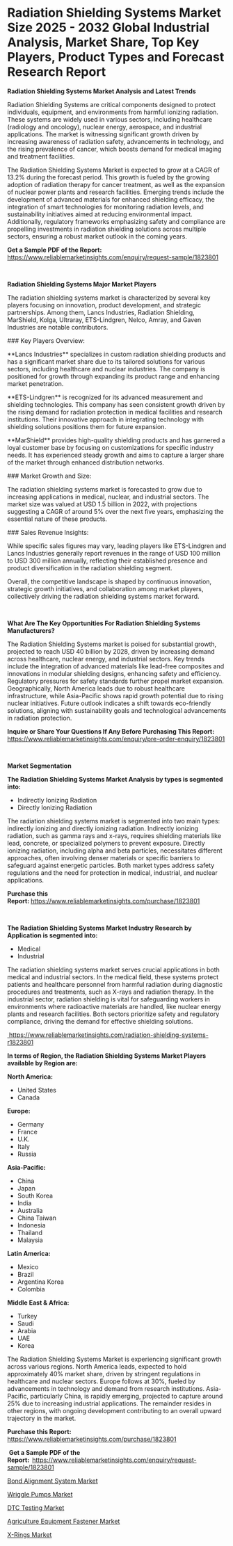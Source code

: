 <p><h1>Radiation Shielding Systems Market Size 2025 - 2032 Global Industrial Analysis, Market Share, Top Key Players, Product Types and Forecast Research Report</h1></p><p><strong>Radiation Shielding Systems Market Analysis and Latest Trends</strong></p>
<p><p>Radiation Shielding Systems are critical components designed to protect individuals, equipment, and environments from harmful ionizing radiation. These systems are widely used in various sectors, including healthcare (radiology and oncology), nuclear energy, aerospace, and industrial applications. The market is witnessing significant growth driven by increasing awareness of radiation safety, advancements in technology, and the rising prevalence of cancer, which boosts demand for medical imaging and treatment facilities.</p><p>The Radiation Shielding Systems Market is expected to grow at a CAGR of 13.2% during the forecast period. This growth is fueled by the growing adoption of radiation therapy for cancer treatment, as well as the expansion of nuclear power plants and research facilities. Emerging trends include the development of advanced materials for enhanced shielding efficacy, the integration of smart technologies for monitoring radiation levels, and sustainability initiatives aimed at reducing environmental impact. Additionally, regulatory frameworks emphasizing safety and compliance are propelling investments in radiation shielding solutions across multiple sectors, ensuring a robust market outlook in the coming years.</p></p>
<p><strong>Get a Sample PDF of the Report:&nbsp;</strong> <a href="https://www.reliablemarketinsights.com/enquiry/request-sample/1823801?utm_campaign=3209&utm_medium=2&utm_source=Github&utm_content=ia&utm_term=31032025&utm_id=radiation-shielding-systems">https://www.reliablemarketinsights.com/enquiry/request-sample/1823801</a></p>
<p>&nbsp;</p>
<p><strong>Radiation Shielding Systems Major Market Players</strong></p>
<p><p>The radiation shielding systems market is characterized by several key players focusing on innovation, product development, and strategic partnerships. Among them, Lancs Industries, Radiation Shielding, MarShield, Kolga, Ultraray, ETS-Lindgren, Nelco, Amray, and Gaven Industries are notable contributors.</p><p>### Key Players Overview:</p><p>**Lancs Industries** specializes in custom radiation shielding products and has a significant market share due to its tailored solutions for various sectors, including healthcare and nuclear industries. The company is positioned for growth through expanding its product range and enhancing market penetration.</p><p>**ETS-Lindgren** is recognized for its advanced measurement and shielding technologies. This company has seen consistent growth driven by the rising demand for radiation protection in medical facilities and research institutions. Their innovative approach in integrating technology with shielding solutions positions them for future expansion.</p><p>**MarShield** provides high-quality shielding products and has garnered a loyal customer base by focusing on customizations for specific industry needs. It has experienced steady growth and aims to capture a larger share of the market through enhanced distribution networks.</p><p>### Market Growth and Size:</p><p>The radiation shielding systems market is forecasted to grow due to increasing applications in medical, nuclear, and industrial sectors. The market size was valued at USD 1.5 billion in 2022, with projections suggesting a CAGR of around 5% over the next five years, emphasizing the essential nature of these products.</p><p>### Sales Revenue Insights:</p><p>While specific sales figures may vary, leading players like ETS-Lindgren and Lancs Industries generally report revenues in the range of USD 100 million to USD 300 million annually, reflecting their established presence and product diversification in the radiation shielding segment.</p><p>Overall, the competitive landscape is shaped by continuous innovation, strategic growth initiatives, and collaboration among market players, collectively driving the radiation shielding systems market forward.</p></p>
<p>&nbsp;</p>
<p><strong>What Are The Key Opportunities For Radiation Shielding Systems Manufacturers?</strong></p>
<p><p>The Radiation Shielding Systems market is poised for substantial growth, projected to reach USD 40 billion by 2028, driven by increasing demand across healthcare, nuclear energy, and industrial sectors. Key trends include the integration of advanced materials like lead-free composites and innovations in modular shielding designs, enhancing safety and efficiency. Regulatory pressures for safety standards further propel market expansion. Geographically, North America leads due to robust healthcare infrastructure, while Asia-Pacific shows rapid growth potential due to rising nuclear initiatives. Future outlook indicates a shift towards eco-friendly solutions, aligning with sustainability goals and technological advancements in radiation protection.</p></p>
<p><strong>Inquire or Share Your Questions If Any Before Purchasing This Report:</strong> <a href="https://www.reliablemarketinsights.com/enquiry/pre-order-enquiry/1823801?utm_campaign=3209&utm_medium=2&utm_source=Github&utm_content=ia&utm_term=31032025&utm_id=radiation-shielding-systems">https://www.reliablemarketinsights.com/enquiry/pre-order-enquiry/1823801</a></p>
<p>&nbsp;</p>
<p><strong>Market Segmentation</strong></p>
<p><strong>The Radiation Shielding Systems Market Analysis by types is segmented into:</strong></p>
<p><ul><li>Indirectly Ionizing Radiation</li><li>Directly Ionizing Radiation</li></ul></p>
<p><p>The radiation shielding systems market is segmented into two main types: indirectly ionizing and directly ionizing radiation. Indirectly ionizing radiation, such as gamma rays and x-rays, requires shielding materials like lead, concrete, or specialized polymers to prevent exposure. Directly ionizing radiation, including alpha and beta particles, necessitates different approaches, often involving denser materials or specific barriers to safeguard against energetic particles. Both market types address safety regulations and the need for protection in medical, industrial, and nuclear applications.</p></p>
<p><strong>Purchase this Report:&nbsp;</strong><a href="https://www.reliablemarketinsights.com/purchase/1823801?utm_campaign=3209&utm_medium=2&utm_source=Github&utm_content=ia&utm_term=31032025&utm_id=radiation-shielding-systems">https://www.reliablemarketinsights.com/purchase/1823801</a></p>
<p>&nbsp;</p>
<p><strong>The Radiation Shielding Systems Market Industry Research by Application is segmented into:</strong></p>
<p><ul><li>Medical</li><li>Industrial</li></ul></p>
<p><p>The radiation shielding systems market serves crucial applications in both medical and industrial sectors. In the medical field, these systems protect patients and healthcare personnel from harmful radiation during diagnostic procedures and treatments, such as X-rays and radiation therapy. In the industrial sector, radiation shielding is vital for safeguarding workers in environments where radioactive materials are handled, like nuclear energy plants and research facilities. Both sectors prioritize safety and regulatory compliance, driving the demand for effective shielding solutions.</p></p>
<p><a href="https://www.reliablemarketinsights.com/radiation-shielding-systems-r1823801?utm_campaign=3209&utm_medium=2&utm_source=Github&utm_content=ia&utm_term=31032025&utm_id=radiation-shielding-systems">&nbsp;https://www.reliablemarketinsights.com/radiation-shielding-systems-r1823801</a></p>
<p><strong>In terms of Region, the Radiation Shielding Systems Market Players available by Region are:</strong></p>
<p>
    <p> <strong> North America: </strong>
        <ul>
            <li>United States</li>
            <li>Canada</li>
        </ul>
        </p> 
    <p> <strong> Europe: </strong>
        <ul>
            <li>Germany</li>
            <li>France</li>
            <li>U.K.</li>
            <li>Italy</li>
            <li>Russia</li>
        </ul>
        </p> 
    <p> <strong> Asia-Pacific: </strong>
        <ul>
            <li>China</li>
            <li>Japan</li>
            <li>South Korea</li>
            <li>India</li>
            <li>Australia</li>
            <li>China Taiwan</li>
            <li>Indonesia</li>
            <li>Thailand</li>
            <li>Malaysia</li>
        </ul>
        </p> 
    <p> <strong> Latin America: </strong>
        <ul>
            <li>Mexico</li>
            <li>Brazil</li>
            <li>Argentina Korea</li>
            <li>Colombia</li>
        </ul>
        </p> 
    <p> <strong> Middle East & Africa: </strong>
        <ul>
            <li>Turkey</li>
            <li>Saudi</li>
            <li>Arabia</li>
            <li>UAE</li>
            <li>Korea</li>
        </ul>
    </p>
    </p>
<p><p>The Radiation Shielding Systems Market is experiencing significant growth across various regions. North America leads, expected to hold approximately 40% market share, driven by stringent regulations in healthcare and nuclear sectors. Europe follows at 30%, fueled by advancements in technology and demand from research institutions. Asia-Pacific, particularly China, is rapidly emerging, projected to capture around 25% due to increasing industrial applications. The remainder resides in other regions, with ongoing development contributing to an overall upward trajectory in the market.</p></p>
<p><strong>Purchase this Report: </strong><a href="https://www.reliablemarketinsights.com/purchase/1823801?utm_campaign=3209&utm_medium=2&utm_source=Github&utm_content=ia&utm_term=31032025&utm_id=radiation-shielding-systems">https://www.reliablemarketinsights.com/purchase/1823801</a></p>
<p>&nbsp;<strong>Get a Sample PDF of the Report:&nbsp;&nbsp;</strong><a href="https://www.reliablemarketinsights.com/enquiry/request-sample/1823801?utm_campaign=3209&utm_medium=2&utm_source=Github&utm_content=ia&utm_term=31032025&utm_id=radiation-shielding-systems">https://www.reliablemarketinsights.com/enquiry/request-sample/1823801</a></p>
<p><strong></strong></p>
<p><p><a href="https://www.linkedin.com/pulse/bond-alignment-system-market-indicators-size-regional-dd4ae?utm_campaign=3209&utm_medium=2&utm_source=Github&utm_content=ia&utm_term=31032025&utm_id=radiation-shielding-systems">Bond Alignment System Market</a></p><p><a href="https://www.linkedin.com/pulse/wriggle-pumps-market-size-set-accelerate-impressive-kd8ge?utm_campaign=3209&utm_medium=2&utm_source=Github&utm_content=ia&utm_term=31032025&utm_id=radiation-shielding-systems">Wriggle Pumps Market</a></p><p><a href="https://github.com/rrosasdaunas/Market-Research-Report-List-1/blob/main/dtc-testing-market.md?utm_campaign=3209&utm_medium=2&utm_source=Github&utm_content=ia&utm_term=31032025&utm_id=radiation-shielding-systems">DTC Testing Market</a></p><p><a href="https://www.linkedin.com/pulse/comprehensive-report-agriculture-equipment-fastener-p6j1e?utm_campaign=3209&utm_medium=2&utm_source=Github&utm_content=ia&utm_term=31032025&utm_id=radiation-shielding-systems">Agriculture Equipment Fastener Market</a></p><p><a href="https://www.linkedin.com/pulse/future-x-rings-market-expected-cagr-82-over-2025-2032-oowxe?utm_campaign=3209&utm_medium=2&utm_source=Github&utm_content=ia&utm_term=31032025&utm_id=radiation-shielding-systems">X-Rings Market</a></p></p>